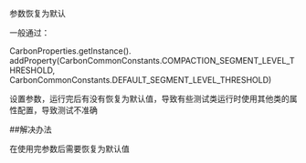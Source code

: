 
参数恢复为默认

一般通过：

  CarbonProperties.getInstance().
      addProperty(CarbonCommonConstants.COMPACTION_SEGMENT_LEVEL_THRESHOLD,
        CarbonCommonConstants.DEFAULT_SEGMENT_LEVEL_THRESHOLD)


设置参数，运行完后有没有恢复为默认值，导致有些测试类运行时使用其他类的属性配置，导致测试不准确

##解决办法

在使用完参数后需要恢复为默认值



